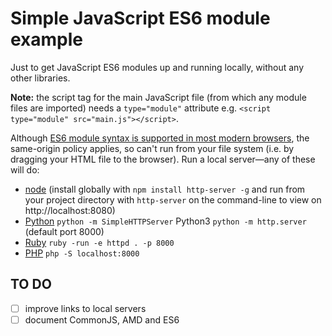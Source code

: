# Simple JavaScript ES6 module example

Just to get JavaScript ES6 modules up and running locally, without any other libraries.

**Note:** the script tag for the main JavaScript file (from which any module files are imported) needs a `type="module"` attribute e.g. `<script type="module" src="main.js"></script>`.

Although [ES6 module syntax is supported in most modern browsers](https://www.caniuse.com/#feat=es6-module), the same-origin policy applies, so can't run from your file system (i.e. by dragging your HTML file to the browser). Run a local server—any of these will do:

- [node](https://www.npmjs.com/package/http-server) (install globally with `npm install http-server -g` and run from your project directory with `http-server` on the command-line to view on http://localhost:8080)
- [Python](https://sweetme.at/2013/08/21/simple-local-http-server-with-python/) `python -m SimpleHTTPServer` Python3 `python -m http.server` (default port 8000)
- [Ruby](https://sweetme.at/2013/08/28/simple-local-http-server-with-ruby/) `ruby -run -e httpd . -p 8000`
- [PHP](https://secure.php.net/manual/en/features.commandline.webserver.php) `php -S localhost:8000`

## TO DO

- [ ] improve links to local servers
- [ ] document CommonJS, AMD and ES6
